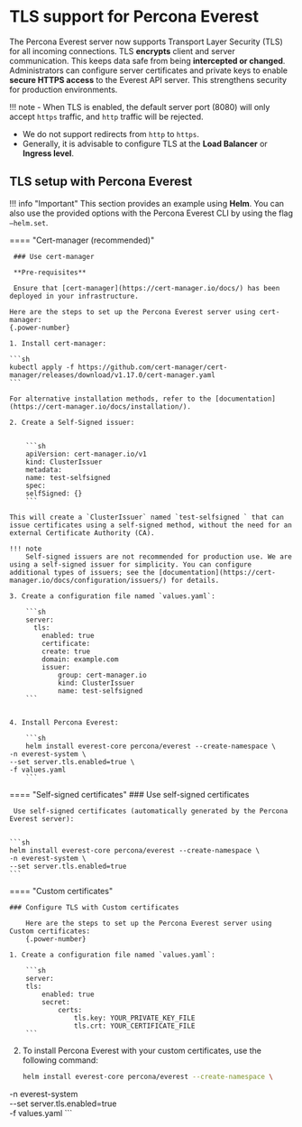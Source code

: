 # TLS support for Percona Everest

The Percona Everest server now supports Transport Layer Security (TLS)  for all incoming connections. TLS **encrypts** client and server communication. This keeps data safe from being **intercepted or changed**. Administrators can configure server certificates and private keys to enable **secure HTTPS access** to the Everest API server. This strengthens security for production environments.

!!! note
    - When TLS is enabled, the default server port (8080) will only accept `https` traffic, and `http` traffic will be rejected.
- We do not support redirects from `http` to `https`.
- Generally, it is advisable to configure TLS at the **Load Balancer** or **Ingress level**.


## TLS setup with Percona Everest

!!! info "Important"
    This section provides an example using **Helm**. You can also use the provided options with the Percona Everest CLI by using the flag `—helm.set`.


==== "Cert-manager (recommended)"
     
     ### Use cert-manager

     **Pre-requisites**

     Ensure that [cert-manager](https://cert-manager.io/docs/) has been deployed in your infrastructure.

    Here are the steps to set up the Percona Everest server using cert-manager:
    {.power-number}

    1. Install cert-manager:

    ```sh
    kubectl apply -f https://github.com/cert-manager/cert-manager/releases/download/v1.17.0/cert-manager.yaml
    ```

    For alternative installation methods, refer to the [documentation](https://cert-manager.io/docs/installation/).

    2. Create a Self-Signed issuer:


        ```sh
        apiVersion: cert-manager.io/v1
        kind: ClusterIssuer
        metadata:
        name: test-selfsigned
        spec:
        selfSigned: {}
        ```
  
    This will create a `ClusterIssuer` named `test-selfsigned ` that can issue certificates using a self-signed method, without the need for an external Certificate Authority (CA).

    !!! note
        Self-signed issuers are not recommended for production use. We are using a self-signed issuer for simplicity. You can configure additional types of issuers; see the [documentation](https://cert-manager.io/docs/configuration/issuers/) for details.

    3. Create a configuration file named `values.yaml`:

        ```sh
        server:
	      tls: 
		    enabled: true
		    certificate:
			create: true
			domain: example.com
			issuer:
				group: cert-manager.io
				kind: ClusterIssuer 
				name: test-selfsigned
        ```


    4. Install Percona Everest:

        ```sh
        helm install everest-core percona/everest --create-namespace \
	-n everest-system \
	--set server.tls.enabled=true \
	-f values.yaml
        ```


==== "Self-signed certificates"
    ### Use self-signed certificates

     Use self-signed certificates (automatically generated by the Percona Everest server):
     

    ```sh
    helm install everest-core percona/everest --create-namespace \
	-n everest-system \
	--set server.tls.enabled=true
    ```

==== "Custom certificates"

    ### Configure TLS with Custom certificates

        Here are the steps to set up the Percona Everest server using Custom certificates:
        {.power-number}

    1. Create a configuration file named `values.yaml`:

        ```sh
        server:
        tls: 
            enabled: true
            secret:
                certs:
                    tls.key: YOUR_PRIVATE_KEY_FILE
                    tls.crt: YOUR_CERTIFICATE_FILE
        ```

2. To install Percona Everest with your custom certificates, use the following command:

    ```sh
    helm install everest-core percona/everest --create-namespace \
  -n everest-system \
  --set server.tls.enabled=true \
  -f values.yaml
    ```





























    
    
  






